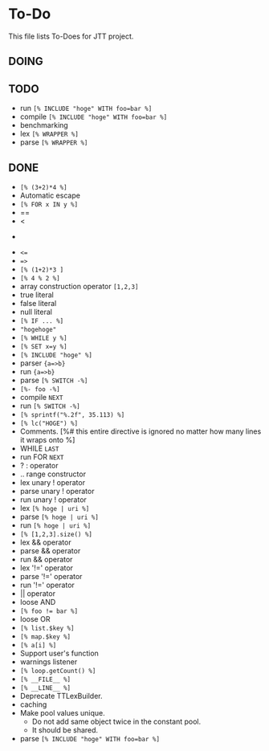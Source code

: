 # To-Do

This file lists To-Does for JTT project.

## DOING


## TODO

* run `[% INCLUDE "hoge" WITH foo=bar %]`
* compile `[% INCLUDE "hoge" WITH foo=bar %]`
* benchmarking
* lex `[% WRAPPER %]`
* parse `[% WRAPPER %]`

## DONE

 * `[% (3+2)*4 %]`
 * Automatic escape
 * `[% FOR x IN y %]`
 * ==
 * <
 * >
 * `<=`
 * `=>`
 * `[% (1+2)*3 ]`
 * `[% 4 % 2 %]`
 * array construction operator `[1,2,3]`
 * true literal
 * false literal
 * null literal
 * `[% IF ... %]`
* `"hogehoge"`
* `[% WHILE y %]`
* `[% SET x=y %]`
* `[% INCLUDE "hoge" %]`
* parser `{a=>b}`
* run `{a=>b}`
* parse `[% SWITCH -%]`
* `[%- foo -%]`
* compile `NEXT`
* run `[% SWITCH -%]`
* `[% sprintf("%.2f", 35.113) %]`
* `[% lc("HOGE") %]`
* Comments. [%# this entire directive is ignored no
    matter how many lines it wraps onto
%]
* WHILE `LAST`
* run FOR `NEXT`
* ? : operator
 * .. range constructor
 * lex unary ! operator
* parse unary ! operator
* run unary ! operator
* lex `[% hoge | uri %]`
* parse `[% hoge | uri %]`
* run `[% hoge | uri %]`
* `[% [1,2,3].size() %]`
* lex && operator
* parse && operator
* run && operator
* lex '!=' operator
* parse '!=' operator
* run '!=' operator
* || operator
* loose AND
* `[% foo != bar %]`
* loose OR
* `[% list.$key %]`
* `[% map.$key %]`
* `[% a[i] %]`
* Support user's function
* warnings listener
* `[% loop.getCount() %]`
* `[% __FILE__ %]`
* `[% __LINE__ %]`
* Deprecate TTLexBuilder.
* caching
* Make pool values unique.
  * Do not add same object twice in the constant pool.
  * It should be shared.
* parse `[% INCLUDE "hoge" WITH foo=bar %]`
